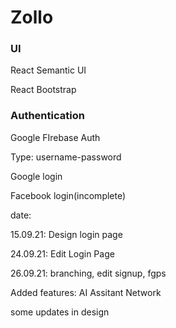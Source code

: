 # Zollo

### UI

React Semantic UI

React Bootstrap


### Authentication

Google FIrebase Auth

Type: username-password

Google login

Facebook login(incomplete)

date:

15.09.21: Design login page

24.09.21: Edit Login Page

26.09.21: branching, edit signup, fgps


Added features:
AI Assitant
Network



some updates in design
